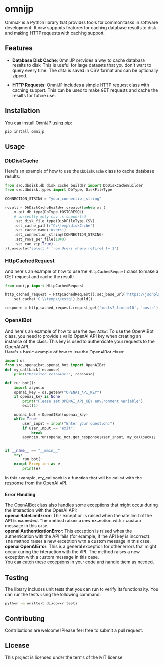 # omnijp
 OmniJP is a Python library that provides tools for common tasks in software development. 
It now supports features for caching database results to disk and making HTTP requests with caching support.

## Features

- **Database Disk Cache**: OmniJP provides a way to cache database results to disk. This is useful for large datasets that you don't want to query every time. The data is saved in CSV format and can be optionally zipped.

- **HTTP Requests**: OmniJP includes a simple HTTP request class with caching support. This can be used to make GET requests and cache the results for future use.

## Installation

You can install OmniJP using pip:

```bash
pip install omnijp
```

## Usage
### DbDiskCache

Here's an example of how to use the `DbDiskCache` class to cache database results:

```python
from src.dbdisk.db_disk_cache_builder import DbDiskCacheBuilder
from src.dbdisk.types import DbType, DiskFileType

CONNECTION_STRING = "your_connection_string"

result = DbDiskCacheBuilder.create(lambda x: (
    x.set_db_type(DbType.POSTGRESQL)
    # currently only csv is supported
    .set_disk_file_type(DiskFileType.CSV)
    .set_cache_path(r"C:\temp\diskCache")
    .set_cache_name("users")
    .set_connection_string(CONNECTION_STRING)
    .set_rows_per_file(1000)
    .set_can_zip(True)
)).execute("select * from Users where retired != 1")
```
### HttpCachedRequest
And here's an example of how to use the `HttpCachedRequest` class to make a GET request and cache the result:

```python
from omnijp import HttpCachedRequest

http_cached_request = HttpCachedRequest().set_base_url('https://jsonplaceholder.typicode.com').\
    set_cache('C:\\temp\\restq').build()

response = http_cached_request.request_get('posts?_limit=10', 'posts')
```
### OpenAIBot
And here's an example of how to use the `OpenAIBot` 
To use the OpenAIBot class, you need to provide a valid OpenAI API key when creating an instance of the class. This key is used to authenticate your requests to the OpenAI API.  
Here's a basic example of how to use the OpenAIBot class:
```python
import os
from src.openaibot.openai_bot import OpenAIBot
def my_callback(response):
    print("Received response:", response)

def run_bot():
    import asyncio
    openai_key = os.getenv("OPENAI_API_KEY")
    if openai_key is None:
        print("Please set OPENAI_API_KEY environment variable")
        exit(1)

    openai_bot = OpenAIBot(openai_key)
    while True:
        user_input = input("Enter your question:")
        if user_input == "exit":
            break
        asyncio.run(openai_bot.get_response(user_input, my_callback))


if __name__ == "__main__":
    try:
        run_bot()
    except Exception as e:
        print(e)
```
In this example, my_callback is a function that will be called with the response from the OpenAI API.
#### Error Handling
The OpenAIBot class also handles some exceptions that might occur during the interaction with the OpenAI API:  
**openai.RateLimitError**: This exception is raised when the rate limit of the API is exceeded. The method raises a new exception with a custom message in this case.  
**openai.AuthenticationError**: This exception is raised when the authentication with the API fails (for example, if the API key is incorrect). The method raises a new exception with a custom message in this case.  
**openai.OpenAIError**: This is a general exception for other errors that might occur during the interaction with the API. The method raises a new exception with a custom message in this case.  
You can catch these exceptions in your code and handle them as needed.

## Testing

The library includes unit tests that you can run to verify its functionality. You can run the tests using the following command:

```bash
python -m unittest discover tests
```

## Contributing

Contributions are welcome! Please feel free to submit a pull request.

## License

This project is licensed under the terms of the MIT license.